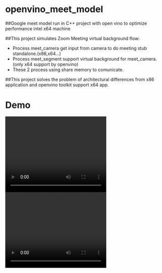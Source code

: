 # openvino_meet_model
##Google meet model run in C++ project with open vino to optimize performance intel x64 machine

##This project simulates Zoom Meeting virtual background flow:
- Process meet_camera get input from camera to do meeting stub standalone.(x86,x64...)
- Process meet_segment support virtual background for meet_camera.(only x64 support by openvino)
- These 2 process using share memory to comunicate.

##This project solves the problem of architectural differences from x86 application and openvino toolkit support x64 app.

# Demo
<video width="320" height="240" controls>
  <source src="demo/demo.mp4" type="video/mp4">
</video>
<video width="320" height="240" controls>
  <source src="demo/cpu_using.mp4" type="video/mp4">
</video>
